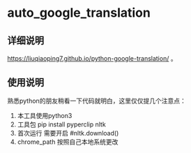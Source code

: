 # auto_google_translation

## 详细说明
https://liuqiaoping7.github.io/python-google-translation/ 。

## 使用说明
熟悉python的朋友稍看一下代码就明白，这里仅仅提几个注意点：
1. 本工具使用python3
2. 工具包 pip install pyperclip nltk
3. 首次运行 需要开启 #nltk.download()
4. chrome_path 按照自己本地系统更改
